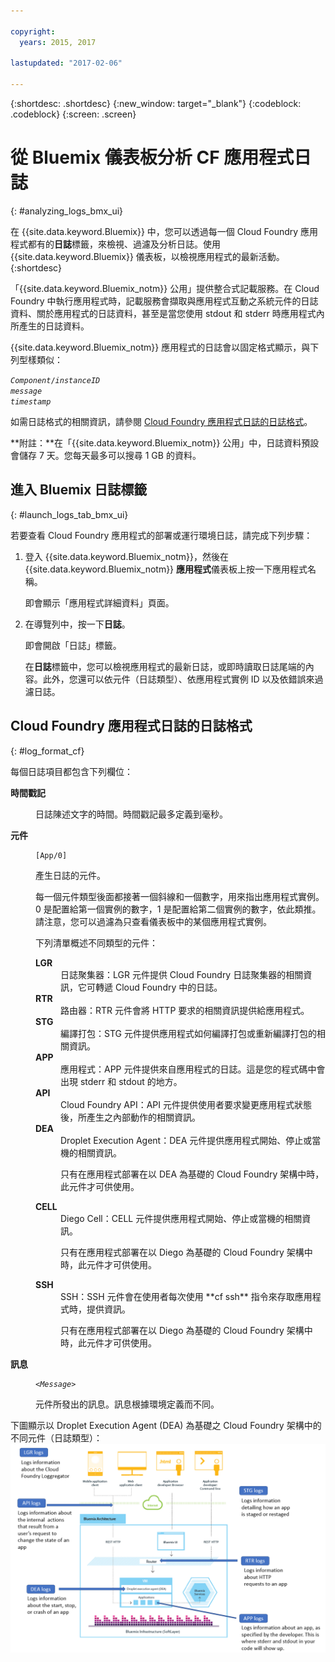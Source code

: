 ```yaml
---

copyright:
  years: 2015, 2017

lastupdated: "2017-02-06"

---
```



{:shortdesc: .shortdesc}
{:new_window: target="_blank"}
{:codeblock: .codeblock}
{:screen: .screen}

# 從 Bluemix 儀表板分析 CF 應用程式日誌
{: #analyzing_logs_bmx_ui}

在 {{site.data.keyword.Bluemix}} 中，您可以透過每一個 Cloud Foundry 應用程式都有的**日誌**標籤，來檢視、過濾及分析日誌。使用 {{site.data.keyword.Bluemix}} 儀表板，以檢視應用程式的最新活動。
{:shortdesc}

「{{site.data.keyword.Bluemix_notm}} 公用」提供整合式記載服務。在 Cloud Foundry 中執行應用程式時，記載服務會擷取與應用程式互動之系統元件的日誌資料、關於應用程式的日誌資料，甚至是當您使用 stdout 和 stderr 時應用程式內所產生的日誌資料。

{{site.data.keyword.Bluemix_notm}} 應用程式的日誌會以固定格式顯示，與下列型樣類似：

<code><var class="keyword varname">Component</var>/<var class="keyword varname">instanceID</var>     <var class="keyword varname">message</var>     <var class="keyword varname">timestamp</var></code>
   
如需日誌格式的相關資訊，請參閱 [Cloud Foundry 應用程式日誌的日誌格式](logging_view_dashboard.html#log_format_cf)。

**附註：**在「{{site.data.keyword.Bluemix_notm}} 公用」中，日誌資料預設會儲存 7 天。您每天最多可以搜尋 1 GB 的資料。



##  進入 Bluemix 日誌標籤
{: #launch_logs_tab_bmx_ui}

若要查看 Cloud Foundry 應用程式的部署或運行環境日誌，請完成下列步驟：

1. 登入 {{site.data.keyword.Bluemix_notm}}，然後在 {{site.data.keyword.Bluemix_notm}} **應用程式**儀表板上按一下應用程式名稱。 

    即會顯示「應用程式詳細資料」頁面。
    
2. 在導覽列中，按一下**日誌**。

    即會開啟「日誌」標籤。 
    
    在**日誌**標籤中，您可以檢視應用程式的最新日誌，或即時讀取日誌尾端的內容。此外，您還可以依元件（日誌類型）、依應用程式實例 ID 以及依錯誤來過濾日誌。



## Cloud Foundry 應用程式日誌的日誌格式
{: #log_format_cf}

每個日誌項目都包含下列欄位：

<dl>
<dt><strong>時間戳記</strong></dt>
<dd>
<p>日誌陳述文字的時間。時間戳記最多定義到毫秒。</p>
</dd>

<dt><strong>元件</strong></dt>
<dd>
<pre class="pre screen"><code>[App/0]</code></pre>
<p>產生日誌的元件。</p>
<p>每一個元件類型後面都接著一個斜線和一個數字，用來指出應用程式實例。0 是配置給第一個實例的數字，1 是配置給第二個實例的數字，依此類推。請注意，您可以過濾為只查看儀表板中的某個應用程式實例。</p>
<p>下列清單概述不同類型的元件：</p>

<dl>
<dt><strong>LGR</strong></dt>
<dd>日誌聚集器：LGR 元件提供 Cloud Foundry 日誌聚集器的相關資訊，它可轉遞 Cloud Foundry 中的日誌。</dd>

<dt><strong>RTR</strong></dt>
<dd>路由器：RTR 元件會將 HTTP 要求的相關資訊提供給應用程式。</dd>

<dt><strong>STG</strong></dt>
<dd>編譯打包：STG 元件提供應用程式如何編譯打包或重新編譯打包的相關資訊。</dd>

<dt><strong>APP</strong></dt>
<dd>應用程式：APP 元件提供來自應用程式的日誌。這是您的程式碼中會出現 stderr 和 stdout 的地方。</dd>

<dt><strong>API</strong></dt>
<dd>Cloud Foundry API：API 元件提供使用者要求變更應用程式狀態後，所產生之內部動作的相關資訊。</dd>

<dt><strong>DEA</strong></dt>
<dd>Droplet Execution Agent：DEA 元件提供應用程式開始、停止或當機的相關資訊。
<p>只有在應用程式部署在以 DEA 為基礎的 Cloud Foundry 架構中時，此元件才可供使用。</p></dd>

<dt><strong>CELL</strong></dt>
<dd>Diego Cell：CELL 元件提供應用程式開始、停止或當機的相關資訊。
<p>只有在應用程式部署在以 Diego 為基礎的 Cloud Foundry 架構中時，此元件才可供使用。</p></dd>

<dt><strong>SSH</strong></dt>
<dd>SSH：SSH 元件會在使用者每次使用 **cf ssh** 指令來存取應用程式時，提供資訊。
<p>只有在應用程式部署在以 Diego 為基礎的 Cloud Foundry 架構中時，此元件才可供使用。</p></dd>

</dl>
</dd>

<dt><strong>訊息</strong></dt>
<dd>
<pre class="pre screen"><code>&lt;<var class="keyword varname">Message</var>&gt;</code></pre>
<p>元件所發出的訊息。訊息根據環境定義而不同。</p>
</dd>
</dl>

下圖顯示以 Droplet Execution Agent (DEA) 為基礎之 Cloud Foundry 架構中的不同元件（日誌類型）：
![DEA 架構中的日誌類型。](images/logging_F1.png "以 Droplet Execution Agent 為基礎之 Cloud Foundry 架構中的元件。")




